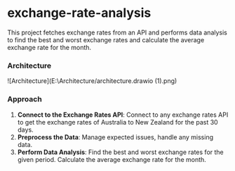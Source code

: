# exchange-rate-analysis
This project fetches exchange rates from an API and performs data analysis to find the best and worst exchange rates and calculate the average exchange rate for the month.

### Architecture

![Architecture](E:\Architecture/architecture.drawio (1).png)

### Approach
1. **Connect to the Exchange Rates API**: Connect to any exchange rates API to get the exchange rates of Australia to New Zealand for the past 30 days.
2. **Preprocess the Data**: Manage expected issues, handle any missing data.
3. **Perform Data Analysis**: Find the best and worst exchange rates for the given period. Calculate the average exchange rate for the month.


